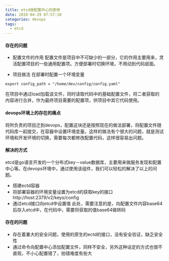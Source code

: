 ```yaml
---
title: etcd做配置中心的使用
date: 2018-04-29 07:57:10
categories: devops
tags:
  - etcd
---
```


#### 存在的问题
- 配置文件的作用
配置文件是项目中不可缺少的一部分，它的作用主要用来，灵活配置项目的一些通用配置项。方便部署时切换环境，不用动到代码层面。

- 项目做法
在部署时配置一个环境变量
```
export config_path = "/home/dev/config/config.yaml"
```
在项目中通过load加载该文件，同时读取代码中的基础配置文件，将二者获取的内容进行合并，作为最终项目需要的配置项，供项目中其它代码使用。

#### devops环境上的存在的痛点
将所负责的项目迁到devops，配置这块还是按照现在的做法部署，将配置文件随代码库一起提交，在容器中设置环境变量。这样的做法有个很大的问题，就是测试环境和开发环境的切换，需要每次都修改配置代码，这样很容易出问题。

#### 解决的方式
etcd是go语言开发的一个分布式key－value数据库，主要用来做服务发现和配置中心等。在devops环境中，通过使用该组件，我们可以轻松的解决了以上的问题。

-  搭建ectd容器
-  将部署容器的环境变量设置为etcd的获取key的接口http://host:2379/v2/keys/config
-  通过etcd接口向etcd中设置值
此处，需要注意的是，向配置文件内容base64后存入etcd中，在代码中，需要将获取的值base64做转码

#### 存在的问题
- 存在着重大的安全问题，使用的原生的ectd的接口，没有安全验证，缺乏安全性
- 通过命令向配置中心添加配置文件，同样不安全，另外这种设定的方式也很不直观，不小心配置错了，拍错难度有些大

